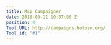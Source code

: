 ```yaml
---
title: Map Campaigner
date: 2018-03-11 10:37:00 Z
position: 4
Tool URL: http://campaigns.hotosm.org/
Tool id: "#1"
---
```


